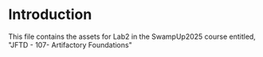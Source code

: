 # Introduction

This file contains the assets for Lab2 in the SwampUp2025 course entitled, "JFTD - 107- Artifactory Foundations"
